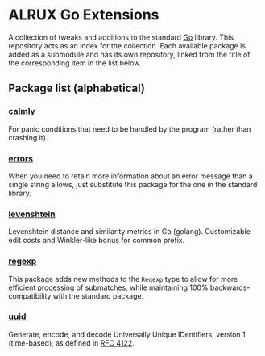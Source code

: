 # ALRUX Go Extensions

A collection of tweaks and additions to the standard [Go](http://golang.org) library. This repository acts as an index for the collection. Each available package is added as a submodule and has its own repository, linked from the title of the corresponding item in the list below.

## Package list (alphabetical)

### [calmly](https://github.com/agext/calmly)

For panic conditions that need to be handled by the program (rather than crashing it).

### [errors](https://github.com/agext/errors)

When you need to retain more information about an error message than a single string allows, just substitute this package for the one in the standard library.

### [levenshtein](https://github.com/agext/levenshtein)

Levenshtein distance and similarity metrics in Go (golang). Customizable edit costs and Winkler-like bonus for common prefix.

### [regexp](https://github.com/agext/regexp)

This package adds new methods to the `Regexp` type to allow for more efficient processing of submatches, while maintaining 100% backwards-compatibility with the standard package.

### [uuid](https://github.com/agext/uuid)

Generate, encode, and decode Universally Unique IDentifiers, version 1 (time-based), as defined in [RFC 4122](http://www.ietf.org/rfc/rfc4122.txt).
